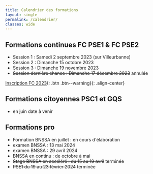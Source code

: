 ```yaml
---
title: Calendrier des formations
layout: single
permalink: /calendrier/
classes: wide
---
```


## Formations continues FC PSE1 & FC PSE2
- Session 1 : Samedi 2 septembre 2023 (sur Villeurbanne)
- Session 2 : Dimanche 15 octobre 2023
- Session 3 : Dimanche 19 novembre 2023
- ~~Session dernière chance : Dimanche 17 décembre 2023~~ annulée



[Inscription FC 2023](/inscriptions/#formations){: .btn .btn--warning}{: .align-center}

## Formations citoyennes PSC1 et GQS
- en juin date à venir


## Formations pro
- Formation BNSSA en juillet : en cours d'élaboration
- examen BNSSA : 13 mai 2024
- examen BNSSA : 29 avril 2024
- BNSSA en continu : de octobre à mai 
- ~~Stage BNSSA en accéléré : du 15 au 19 avril~~ terminée
- ~~PSE1 du 19 au 23 février 2024~~ terminée
